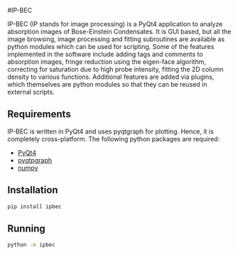 #IP-BEC

IP-BEC (IP stands for image processing) is a PyQt4 application to analyze
absorption images of Bose-Einstein Condensates. It is GUI based, but all the
image browsing, image processing and fitting subroutines are available as
python modules which can be used for scripting. Some of the features
implemented in the software include adding tags and comments to absorption
images, fringe reduction using the eigen-face algorithm, correcting for
saturation due to high probe intensity, fitting the 2D column density to
various functions. Additional features are added via plugins, which themselves
are python modules so that they can be reused in external scripts.


## Requirements
IP-BEC is written in PyQt4 and uses pyqtgraph for plotting. Hence, it is
completely cross-platform. The following python packages are required:

- [PyQt4](https://www.riverbankcomputing.com/software/pyqt/download)
- [pyqtpgraph](http://www.pyqtgraph.org/)
- [numpy](http://www.numpy.org/)


## Installation

```bash
pip install ipbec
```

## Running

```bash
python -m ipbec

```

